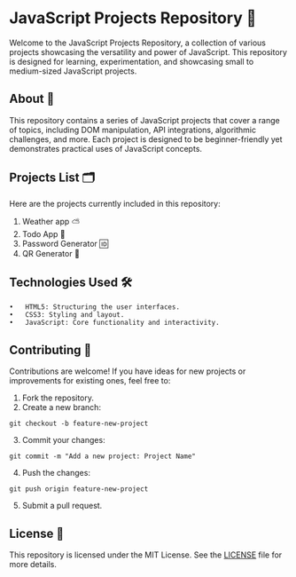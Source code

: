 # JavaScript Projects Repository 🚀

Welcome to the JavaScript Projects Repository, a collection of various projects showcasing the versatility and power of JavaScript. This repository is designed for learning, experimentation, and showcasing small to medium-sized JavaScript projects.

## About 📝

This repository contains a series of JavaScript projects that cover a range of topics, including DOM manipulation, API integrations, algorithmic challenges, and more. Each project is designed to be beginner-friendly yet demonstrates practical uses of JavaScript concepts.

## Projects List 🗂️
Here are the projects currently included in this repository:  
1. Weather app ⛅️  
2. Todo App 📝  
3. Password Generator 🆔  
4. QR Generator 🔲

## Technologies Used 🛠️
	•	HTML5: Structuring the user interfaces.
	•	CSS3: Styling and layout.
	•	JavaScript: Core functionality and interactivity.

## Contributing 🤝

Contributions are welcome! If you have ideas for new projects or improvements for existing ones, feel free to:
1.	Fork the repository.
2.  Create a new branch:
```
git checkout -b feature-new-project
```
3. Commit your changes:
```
git commit -m "Add a new project: Project Name"
```
4. Push the changes:
```
git push origin feature-new-project
```
5. Submit a pull request.

## License 📄

This repository is licensed under the MIT License. See the [LICENSE](https://choosealicense.com/licenses/mit/) file for more details.  


  

